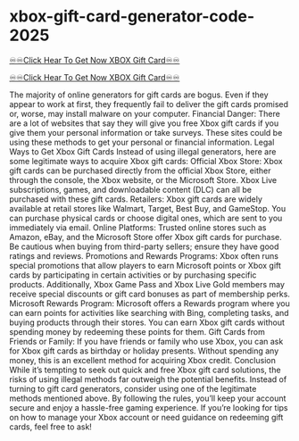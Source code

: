 # xbox-gift-card-generator-code-2025
[♾️♾️Click Hear To Get Now XBOX Gift Card♾️♾️](https://hemma.giftcardgiveawaynow.xyz/etrytytr/)

[♾️♾️Click Hear To Get Now XBOX Gift Card♾️♾️](https://hemma.giftcardgiveawaynow.xyz/etrytytr/)

The majority of online generators for gift cards are bogus. Even if they appear to work at first, they frequently fail to deliver the gift cards promised or, worse, may install malware on your computer. Financial Danger: There are a lot of websites that say they will give you free Xbox gift cards if you give them your personal information or take surveys. These sites could be using these methods to get your personal or financial information. Legal Ways to Get Xbox Gift Cards
 Instead of using illegal generators, here are some legitimate ways to acquire Xbox gift cards:
 Official Xbox Store:
 Xbox gift cards can be purchased directly from the official Xbox Store, either through the console, the Xbox website, or the Microsoft Store.  Xbox Live subscriptions, games, and downloadable content (DLC) can all be purchased with these gift cards. Retailers:
 Xbox gift cards are widely available at retail stores like Walmart, Target, Best Buy, and GameStop.  You can purchase physical cards or choose digital ones, which are sent to you immediately via email. Online Platforms:
 Trusted online stores such as Amazon, eBay, and the Microsoft Store offer Xbox gift cards for purchase.  Be cautious when buying from third-party sellers; ensure they have good ratings and reviews.
 Promotions and Rewards Programs:
 Xbox often runs special promotions that allow players to earn Microsoft points or Xbox gift cards by participating in certain activities or by purchasing specific products.  Additionally, Xbox Game Pass and Xbox Live Gold members may receive special discounts or gift card bonuses as part of membership perks.
 Microsoft Rewards Program:
 Microsoft offers a Rewards program where you can earn points for activities like searching with Bing, completing tasks, and buying products through their stores.  You can earn Xbox gift cards without spending money by redeeming these points for them. Gift Cards from Friends or Family:
 If you have friends or family who use Xbox, you can ask for Xbox gift cards as birthday or holiday presents.  Without spending any money, this is an excellent method for acquiring Xbox credit. Conclusion
 While it’s tempting to seek out quick and free Xbox gift card solutions, the risks of using illegal methods far outweigh the potential benefits.  Instead of turning to gift card generators, consider using one of the legitimate methods mentioned above.  By following the rules, you’ll keep your account secure and enjoy a hassle-free gaming experience.
 If you’re looking for tips on how to manage your Xbox account or need guidance on redeeming gift cards, feel free to ask!
